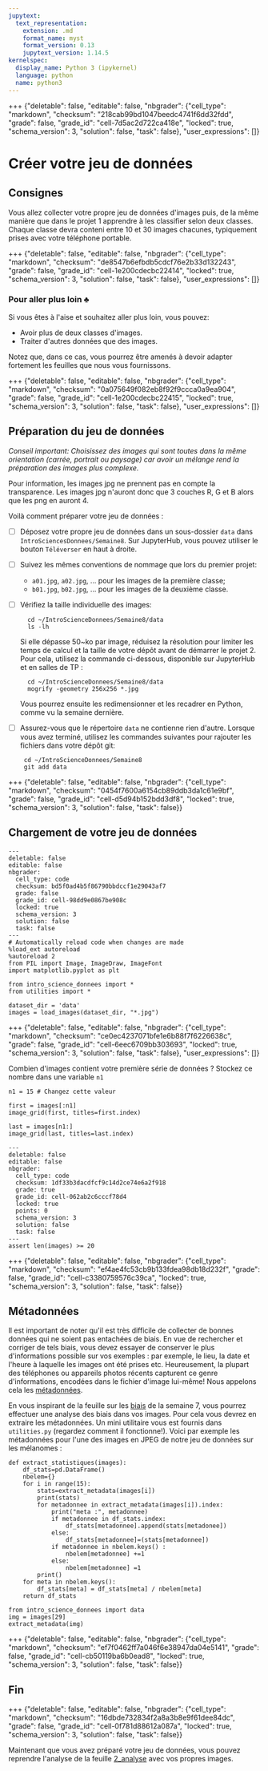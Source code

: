```yaml
---
jupytext:
  text_representation:
    extension: .md
    format_name: myst
    format_version: 0.13
    jupytext_version: 1.14.5
kernelspec:
  display_name: Python 3 (ipykernel)
  language: python
  name: python3
---
```


+++ {"deletable": false, "editable": false, "nbgrader": {"cell_type": "markdown", "checksum": "218cab99bd1047beedc4741f6dd32fdd", "grade": false, "grade_id": "cell-7d5ac2d722ca418e", "locked": true, "schema_version": 3, "solution": false, "task": false}, "user_expressions": []}

# Créer votre jeu de données

## Consignes

Vous allez collecter votre propre jeu de données d'images puis, de la même manière que dans le projet 1 apprendre à les classifier selon deux classes. Chaque
classe devra conteni entre 10 et 30 images chacunes, typiquement prises avec votre
téléphone portable.

+++ {"deletable": false, "editable": false, "nbgrader": {"cell_type": "markdown", "checksum": "de8547b6efbdb5cdcf76e2b33d132243", "grade": false, "grade_id": "cell-1e200cdecbc22414", "locked": true, "schema_version": 3, "solution": false, "task": false}, "user_expressions": []}

### Pour aller plus loin $\clubsuit$

Si vous êtes à l'aise et souhaitez aller plus loin, vous pouvez:

- Avoir plus de deux classes d'images.
- Traiter d'autres données que des images. 

Notez que, dans ce cas, vous pourrez être amenés à devoir adapter
fortement les feuilles que nous vous fournissons.

+++ {"deletable": false, "editable": false, "nbgrader": {"cell_type": "markdown", "checksum": "0a075649f082eb8f92f9ccca0a9ea904", "grade": false, "grade_id": "cell-1e200cdecbc22415", "locked": true, "schema_version": 3, "solution": false, "task": false}, "user_expressions": []}

## Préparation du jeu de données

*Conseil important: Choisissez des images qui sont toutes dans la même
orientation (carrée, portrait ou paysage) car avoir un mélange rend la
préparation des images plus complexe.*

Pour information, les images jpg ne prennent pas en compte la transparence. Les images jpg n'auront donc que 3 couches R, G et B alors que les png en auront 4.

Voilà comment préparer votre jeu de données :
- [ ] Déposez votre propre jeu de données dans un sous-dossier `data`
    dans `IntroSciencesDonnees/Semaine8`. Sur JupyterHub, vous pouvez
    utiliser le bouton `Téléverser` en haut à droite.

- [ ] Suivez les mêmes conventions de nommage que lors du premier projet:
    - `a01.jpg`, `a02.jpg`, ... pour les images de la première classe;
    - `b01.jpg`, `b02.jpg`, ... pour les images de la deuxième classe.

- [ ] Vérifiez la taille individuelle des images:

        cd ~/IntroScienceDonnees/Semaine8/data
		ls -lh

    Si elle dépasse 50~ko par image, réduisez la résolution pour
    limiter les temps de calcul et la taille de votre dépôt avant de
    démarrer le projet 2. Pour cela, utilisez la commande ci-dessous,
    disponible sur JupyterHub et en salles de TP :

        cd ~/IntroScienceDonnees/Semaine8/data
        mogrify -geometry 256x256 *.jpg 
       
    Vous pourrez ensuite les redimensionner et les recadrer en Python,
    comme vu la semaine dernière.

- [ ] Assurez-vous que le répertoire `data` ne contienne rien
    d'autre. Lorsque vous avez terminé, utilisez les commandes
    suivantes pour rajouter les fichiers dans votre dépôt git:
  
       cd ~/IntroScienceDonnees/Semaine8
       git add data

+++ {"deletable": false, "editable": false, "nbgrader": {"cell_type": "markdown", "checksum": "0454f7600a6154cb89ddb3da1c61e9bf", "grade": false, "grade_id": "cell-d5d94b152bdd3df8", "locked": true, "schema_version": 3, "solution": false, "task": false}}

## Chargement de votre jeu de données

```{code-cell} ipython3
---
deletable: false
editable: false
nbgrader:
  cell_type: code
  checksum: bd5f0ad4b5f86790bbdccf1e29043af7
  grade: false
  grade_id: cell-98dd9e0867be908c
  locked: true
  schema_version: 3
  solution: false
  task: false
---
# Automatically reload code when changes are made
%load_ext autoreload
%autoreload 2
from PIL import Image, ImageDraw, ImageFont
import matplotlib.pyplot as plt

from intro_science_donnees import *
from utilities import *
```

```{code-cell} ipython3
dataset_dir = 'data'
images = load_images(dataset_dir, "*.jpg")
```

+++ {"deletable": false, "editable": false, "nbgrader": {"cell_type": "markdown", "checksum": "ce0ec4237071bfe1e6b88f7f6226638c", "grade": false, "grade_id": "cell-6eec6709bb303693", "locked": true, "schema_version": 3, "solution": false, "task": false}, "user_expressions": []}

Combien d'images contient votre première série de données ? Stockez ce nombre dans une variable `n1`

```{code-cell} ipython3
n1 = 15 # Changez cette valeur
```

```{code-cell} ipython3
first = images[:n1]
image_grid(first, titles=first.index)
```

```{code-cell} ipython3
last = images[n1:]
image_grid(last, titles=last.index)
```

```{code-cell} ipython3
---
deletable: false
editable: false
nbgrader:
  cell_type: code
  checksum: 1df33b3dacdfcf9c14d2ce74e6a2f918
  grade: true
  grade_id: cell-062ab2c6cccf78d4
  locked: true
  points: 0
  schema_version: 3
  solution: false
  task: false
---
assert len(images) >= 20
```

+++ {"deletable": false, "editable": false, "nbgrader": {"cell_type": "markdown", "checksum": "ef4ae4fc53cb9b133fdea98db18d232f", "grade": false, "grade_id": "cell-c3380759576c39ca", "locked": true, "schema_version": 3, "solution": false, "task": false}}

## Métadonnées

Il est important de noter qu'il est très difficile de collecter de
bonnes données qui ne soient pas entachées de biais. En vue de
rechercher et corriger de tels biais, vous devez essayer de conserver
le plus d'informations possible sur vos exemples : par exemple, le
lieu, la date et l'heure à laquelle les images ont été prises
etc. Heureusement, la plupart des téléphones ou appareils photos
récents capturent ce genre d'informations, encodées dans le fichier
d'image lui-même! Nous appelons cela les
[métadonnées](https://fr.wikipedia.org/wiki/M%C3%A9tadonn%C3%A9e).

En vous inspirant de la feuille sur les [biais](Semaine7/1_biais.md)
de la semaine 7, vous pourrez effectuer une analyse des biais dans vos
images. Pour cela vous devrez en extraire les métadonnées. Un mini
utilitaire vous est fournis dans `utilities.py` (regardez comment il
fonctionne!). Voici par exemple les métadonnées pour l'une des images
en JPEG de notre jeu de données sur les mélanomes :

```{code-cell} ipython3
def extract_statistiques(images):
    df_stats=pd.DataFrame()
    nbelem={}
    for i in range(15):
        stats=extract_metadata(images[i])
        print(stats)
        for metadonnee in extract_metadata(images[i]).index:
            print("meta :", metadonnee)
            if metadonnee in df_stats.index:
                df_stats[metadonnee].append(stats[metadonee])
            else: 
                df_stats[metadonnee]=(stats[metadonnee])
            if metadonnee in nbelem.keys() :
                nbelem[metadonnee] +=1
            else:
                nbelem[metadonnee] =1
        print()
    for meta in nbelem.keys():
        df_stats[meta] = df_stats[meta] / nbelem[meta]
    return df_stats
```

```{code-cell} ipython3
from intro_science_donnees import data
img = images[29]
extract_metadata(img)
```

+++ {"deletable": false, "editable": false, "nbgrader": {"cell_type": "markdown", "checksum": "ef7f0462ff7a046f6e38947da04e5141", "grade": false, "grade_id": "cell-cb50119ba6b0ead8", "locked": true, "schema_version": 3, "solution": false, "task": false}}

## Fin

+++ {"deletable": false, "editable": false, "nbgrader": {"cell_type": "markdown", "checksum": "16dbde732834f2a8a3b8e9f61dee84dc", "grade": false, "grade_id": "cell-0f781d88612a087a", "locked": true, "schema_version": 3, "solution": false, "task": false}}

Maintenant que vous avez préparé votre jeu de données, vous pouvez
reprendre l'analyse de la feuille [2_analyse](2_analyse.md) avec vos propres images.
